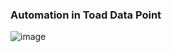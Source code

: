 ### Automation in Toad Data Point
![image](https://user-images.githubusercontent.com/24240715/233849092-8105b083-9569-4477-adf2-e296b71d24d3.png)
